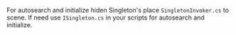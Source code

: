 For autosearch and initialize hiden Singleton's place `SingletonInvoker.cs` to scene.
If need use `ISingleton.cs` in your scripts for autosearch and initialize.
